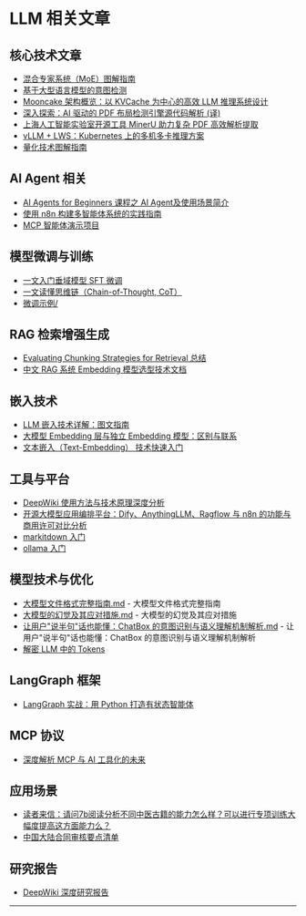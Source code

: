 # LLM 相关文章

## 核心技术文章

- [混合专家系统（MoE）图解指南](A%20Visual%20Guide%20to%20Mixture%20of%20Experts%20(MoE).zh-CN.md)
- [基于大型语言模型的意图检测](Intent%20Detection%20using%20LLM.zh-CN.md)
- [Mooncake 架构概览：以 KVCache 为中心的高效 LLM 推理系统设计](Mooncake%20架构详解：以%20KV%20缓存为中心的高效%20LLM%20推理系统设计.md)
- [深入探索：AI 驱动的 PDF 布局检测引擎源代码解析 (译)](marker.zh-CN.md)
- [上海人工智能实验室开源工具 MinerU 助力复杂 PDF 高效解析提取](minerU_intro.md)
- [vLLM + LWS：Kubernetes 上的多机多卡推理方案](lws_intro.md)
- [量化技术图解指南](A%20Visual%20Guide%20to%20Quantization.zh-CN.md)

## AI Agent 相关

- [AI Agents for Beginners 课程之 AI Agent及使用场景简介](AI%20Agents%20for%20Beginners%20课程之%20AI%20Agent及使用场景简介.md)
- [使用 n8n 构建多智能体系统的实践指南](n8n_multi_agent_guide.md)
- [MCP 智能体演示项目](agent/README.md)

## 模型微调与训练

- [一文入门垂域模型 SFT 微调](一文入门垂域模型SFT微调.md)
- [一文读懂思维链（Chain-of-Thought, CoT）](一文读懂思维链（Chain-of-Thought,%20CoT）.md)
- [微调示例/](fine-tuning/README.md)

## RAG 检索增强生成

- [Evaluating Chunking Strategies for Retrieval 总结](rag/Evaluating%20Chunking%20Strategies%20for%20Retrieval%20总结.md)
- [中文 RAG 系统 Embedding 模型选型技术文档](rag/中文RAG系统Embedding模型选型技术文档.md)

## 嵌入技术

- [LLM 嵌入技术详解：图文指南](embedding/LLM%20Embeddings%20Explained%20-%20A%20Visual%20and%20Intuitive%20Guide.zh-CN.md)
- [大模型 Embedding 层与独立 Embedding 模型：区别与联系](embedding/embedding.md)
- [文本嵌入（Text-Embedding） 技术快速入门](embedding/text_embeddings_guide.md)

## 工具与平台

- [DeepWiki 使用方法与技术原理深度分析](DeepWiki%20使用方法与技术原理深度分析.md)
- [开源大模型应用编排平台：Dify、AnythingLLM、Ragflow 与 n8n 的功能与商用许可对比分析](开源大模型应用编排平台：Dify、AnythingLLM、Ragflow%20与%20n8n%20的功能与商用许可对比分析.md)
- [markitdown 入门](markitdown/README.md)
- [ollama 入门](ollama/README.md)

## 模型技术与优化

- [大模型文件格式完整指南.md](大模型文件格式完整指南.md) - 大模型文件格式完整指南
- [大模型的幻觉及其应对措施.md](大模型的幻觉及其应对措施.md) - 大模型的幻觉及其应对措施
- [让用户"说半句"话也能懂：ChatBox 的意图识别与语义理解机制解析.md](让用户"说半句"话也能懂：ChatBox%20的意图识别与语义理解机制解析.md) - 让用户"说半句"话也能懂：ChatBox 的意图识别与语义理解机制解析
- [解密 LLM 中的 Tokens](token/llm_token.md)

## LangGraph 框架

- [LangGraph 实战：用 Python 打造有状态智能体](langgraph/langgraph_intro.md)

## MCP 协议

- [深度解析 MCP 与 AI 工具化的未来](mcp/A_Deep_Dive_Into_MCP_and_the_Future_of_AI_Tooling_zh_CN.md)

## 应用场景

- [读者来信：请问7b阅读分析不同中医古籍的能力怎么样？可以进行专项训练大幅度提高这方面能力么？](scenario/traditional-chinese-medicine.md)
- [中国大陆合同审核要点清单](scenario/中国大陆合同审核要点清单.md)

## 研究报告

- [DeepWiki 深度研究报告](DeepWiki%20深度研究报告.pdf)

---
